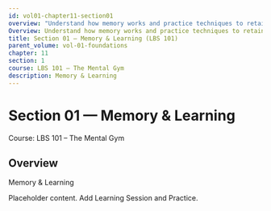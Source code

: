 ```yaml
---
id: vol01-chapter11-section01
overview: "Understand how memory works and practice techniques to retain learning."
Overview: Understand how memory works and practice techniques to retain learning.
title: Section 01 — Memory & Learning (LBS 101)
parent_volume: vol-01-foundations
chapter: 11
section: 1
course: LBS 101 – The Mental Gym
description: Memory & Learning
---
```



# Section 01 — Memory & Learning
Course: LBS 101 – The Mental Gym

## Overview
Memory & Learning


Placeholder content. Add Learning Session and Practice.
